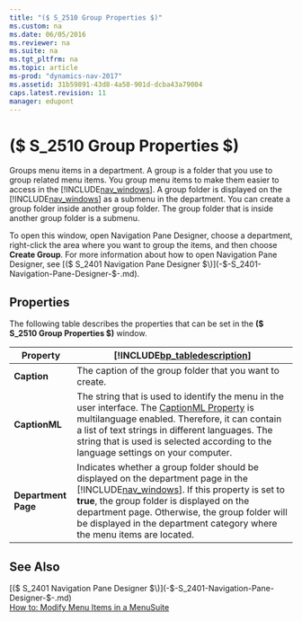 ```yaml
---
title: "($ S_2510 Group Properties $)"
ms.custom: na
ms.date: 06/05/2016
ms.reviewer: na
ms.suite: na
ms.tgt_pltfrm: na
ms.topic: article
ms-prod: "dynamics-nav-2017"
ms.assetid: 31b59891-43d8-4a58-901d-dcba43a79004
caps.latest.revision: 11
manager: edupont
---
```

# ($ S_2510 Group Properties $)
Groups menu items in a department. A group is a folder that you use to group related menu items. You group menu items to make them easier to access in the [!INCLUDE[nav_windows](../includes/nav_windows_md.md)]. A group folder is displayed on the [!INCLUDE[nav_windows](../includes/nav_windows_md.md)] as a submenu in the department. You can create a group folder inside another group folder. The group folder that is inside another group folder is a submenu.  

 To open this window, open Navigation Pane Designer, choose a department, right-click the area where you want to group the items, and then choose **Create Group**. For more information about how to open Navigation Pane Designer, see [\($ S\_2401 Navigation Pane Designer $\)](-$-S_2401-Navigation-Pane-Designer-$-.md).  

## Properties  
 The following table describes the properties that can be set in the **\($ S\_2510 Group Properties $\)** window.  

|Property|[!INCLUDE[bp_tabledescription](../includes/bp_tabledescription_md.md)]|  
|--------------|---------------------------------------|  
|**Caption**|The caption of the group folder that you want to create.|  
|**CaptionML**|The string that is used to identify the menu in the user interface. The [CaptionML Property](../../CaptionML-Property.md) is multilanguage enabled. Therefore, it can contain a list of text strings in different languages. The string that is used is selected according to the language settings on your computer.|  
|**Department Page**|Indicates whether a group folder should be displayed on the department page in the [!INCLUDE[nav_windows](../includes/nav_windows_md.md)]. If this property is set to **true**, the group folder is displayed on the department page. Otherwise, the group folder will be displayed in the department category where the menu items are located.|  

## See Also  
 [\($ S\_2401 Navigation Pane Designer $\)](-$-S_2401-Navigation-Pane-Designer-$-.md)   
 [How to: Modify Menu Items in a MenuSuite](../How-to--Modify-Menu-Items-in-a-MenuSuite.md)
